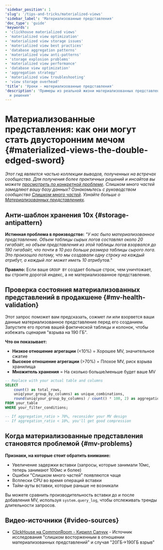 ```yaml
---
'sidebar_position': 1
'slug': '/tips-and-tricks/materialized-views'
'sidebar_label': 'Материализованные представления'
'doc_type': 'guide'
'keywords':
- 'clickhouse materialized views'
- 'materialized view optimization'
- 'materialized view storage issues'
- 'materialized view best practices'
- 'database aggregation patterns'
- 'materialized view anti-patterns'
- 'storage explosion problems'
- 'materialized view performance'
- 'database view optimization'
- 'aggregation strategy'
- 'materialized view troubleshooting'
- 'view storage overhead'
'title': 'Уроки - материализованные представления'
'description': 'Примеры из реальной жизни материализованных представлений, проблемы
  и решения'
---
```



# Материализованные представления: как они могут стать двусторонним мечом {#materialized-views-the-double-edged-sword}

*Этот гид является частью коллекции выводов, полученных на встречах сообщества. Для получения более практичных решений и инсайтов вы можете [просмотреть по конкретной проблеме](./community-wisdom.md).*
*Слишком много частей замедляют вашу базу данных? Ознакомьтесь с руководством сообщества [Слишком много частей](./too-many-parts.md).*
*Узнайте больше о [Материализованных представлениях](/materialized-views).*

## Анти-шаблон хранения 10x {#storage-antipattern}

**Истинная проблема в производстве:** *"У нас было материализованное представление. Объем таблицы сырых логов составлял около 20 гигабайт, но объем представления из этой таблицы логов взорвался до 190 гигабайт, что почти в 10 раз больше размера таблицы сырого лога. Это произошло потому, что мы создавали одну строку на каждый атрибут, а каждый лог может иметь 10 атрибутов."*

**Правило:** Если ваше `GROUP BY` создает больше строк, чем уничтожает, вы строите дорогой индекс, а не материализованное представление.

## Проверка состояния материализованных представлений в продакшене {#mv-health-validation}

Этот запрос поможет вам предсказать, сожмет ли или взорвется ваши данные материализованное представление перед его созданием. Запустите его против вашей фактической таблицы и колонок, чтобы избежать сценария "взрыва на 190 ГБ".

**Что он показывает:**
- **Низкое отношение агрегации** (\<10%) = Хорошее MV, значительное сжатие
- **Высокое отношение агрегации** (\>70%) = Плохое MV, риск взрыва хранилища
- **Множитель хранения** = На сколько больше/меньше будет ваше MV

```sql
-- Replace with your actual table and columns
SELECT 
    count() as total_rows,
    uniq(your_group_by_columns) as unique_combinations,
    round(uniq(your_group_by_columns) / count() * 100, 2) as aggregation_ratio
FROM your_table
WHERE your_filter_conditions;

-- If aggregation_ratio > 70%, reconsider your MV design
-- If aggregation_ratio < 10%, you'll get good compression
```

## Когда материализованные представления становятся проблемой {#mv-problems}

**Признаки, на которые стоит обратить внимание:**
- Увеличение задержки вставки (запросы, которые занимали 10мс, теперь занимают 100мс и более)
- Ошибки "Слишком много частей" появляются чаще
- Всплески CPU во время операций вставки
- Тайм-ауты вставки, которые раньше не возникали

Вы можете сравнить производительность вставки до и после добавления MV, используя `system.query_log`, чтобы отслеживать тренды длительности запросов.

## Видео-источники {#video-sources}
- [ClickHouse на CommonRoom - Кирилл Сапчук](https://www.youtube.com/watch?v=liTgGiTuhJE) - Источник исследования "слишком восторженным в отношении материализованных представлений" и случая "20ГБ→190ГБ взрыв"
